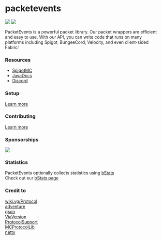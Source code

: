 # packetevents

[![](https://img.shields.io/badge/License-GPLv3-yellow.svg)](https://github.com/retrooper/packetevents/blob/dev/LICENSE)
[![](https://jitpack.io/v/retrooper/packetevents.svg)](https://jitpack.io/#retrooper/packetevents)

PacketEvents is a powerful packet library. Our packet wrappers are efficient and easy to use. With our API, you can write code that runs on many platforms including Spigot, BungeeCord, Velocity, and even client-sided Fabric! 

### Resources
* [SpigotMC](https://www.spigotmc.org/resources/packetevents-api.80279/)
* [JavaDocs](https://packetevents.github.io/javadocs)
* [Discord](https://discord.me/packetevents)

### Setup
[Learn more](https://github.com/retrooper/packetevents/wiki/Setup)

### Contributing
[Learn more](https://github.com/retrooper/packetevents/wiki/Contributing)

### Sponsorships
[![](https://www.ej-technologies.com/images/product_banners/jprofiler_small.png)](https://www.ej-technologies.com/products/jprofiler/overview.html)

### Statistics
PacketEvents optionally collects statistics using [bStats](https://bstats.org/)\
Check out our [bStats page](https://bstats.org/plugin/bukkit/packetevents/11327)

### Credit to
[wiki.vg/Protocol](https://wiki.vg/Protocol)  
[adventure](https://github.com/KyoriPowered/adventure)  
[gson](https://github.com/google/gson)  
[ViaVersion](https://github.com/ViaVersion/ViaVersion)  
[ProtocolSupport](https://github.com/ProtocolSupport/ProtocolSupport)  
[MCProtocolLib](https://github.com/GeyserMC/MCProtocolLib/)  
[netty](https://github.com/netty/netty)  
